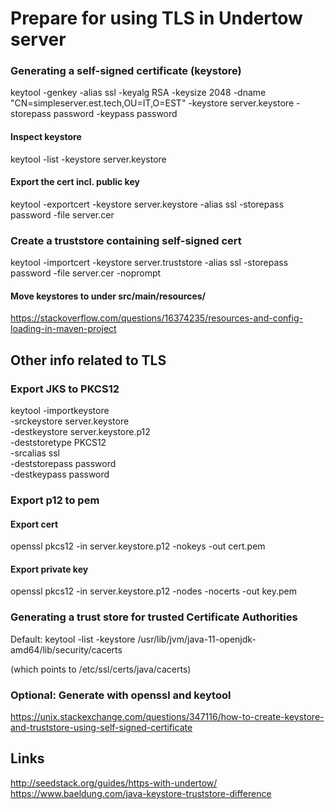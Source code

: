 # Prepare for using TLS in Undertow server

### Generating a self-signed certificate (keystore)
keytool -genkey -alias ssl -keyalg RSA -keysize 2048 -dname "CN=simpleserver.est.tech,OU=IT,O=EST" -keystore server.keystore -storepass password -keypass password

#### Inspect keystore
keytool -list -keystore server.keystore

#### Export the cert incl. public key
keytool -exportcert -keystore server.keystore -alias ssl -storepass password -file server.cer

### Create a truststore containing self-signed cert
keytool -importcert -keystore server.truststore -alias ssl -storepass password -file server.cer -noprompt


#### Move keystores to under src/main/resources/
https://stackoverflow.com/questions/16374235/resources-and-config-loading-in-maven-project



## Other info related to TLS

### Export JKS to PKCS12
keytool -importkeystore \
    -srckeystore server.keystore \
    -destkeystore server.keystore.p12 \
    -deststoretype PKCS12 \
    -srcalias ssl \
    -deststorepass password \
    -destkeypass password

### Export p12 to pem
#### Export cert
openssl pkcs12 -in server.keystore.p12  -nokeys -out cert.pem
#### Export private key
openssl pkcs12 -in server.keystore.p12  -nodes -nocerts -out key.pem


### Generating a trust store for trusted Certificate Authorities
Default:
keytool -list -keystore /usr/lib/jvm/java-11-openjdk-amd64/lib/security/cacerts

(which points to /etc/ssl/certs/java/cacerts)


### Optional: Generate with openssl and keytool
https://unix.stackexchange.com/questions/347116/how-to-create-keystore-and-truststore-using-self-signed-certificate

## Links
http://seedstack.org/guides/https-with-undertow/
https://www.baeldung.com/java-keystore-truststore-difference
